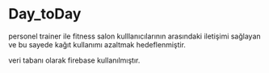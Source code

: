 # Day_toDay

personel trainer ile fitness salon kulllanıcılarının arasındaki iletişimi sağlayan ve bu sayede kağıt kullanımı azaltmak hedeflenmiştir.

veri tabanı olarak firebase kullanılmıştır.
